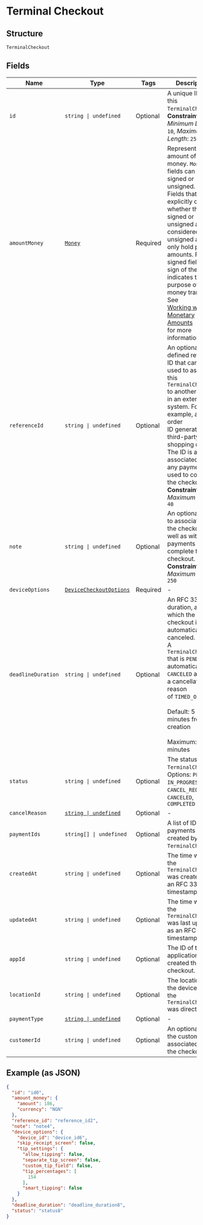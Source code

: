 
# Terminal Checkout

## Structure

`TerminalCheckout`

## Fields

| Name | Type | Tags | Description |
|  --- | --- | --- | --- |
| `id` | `string \| undefined` | Optional | A unique ID for this `TerminalCheckout`.<br>**Constraints**: *Minimum Length*: `10`, *Maximum Length*: `255` |
| `amountMoney` | [`Money`](/doc/models/money.md) | Required | Represents an amount of money. `Money` fields can be signed or unsigned.<br>Fields that do not explicitly define whether they are signed or unsigned are<br>considered unsigned and can only hold positive amounts. For signed fields, the<br>sign of the value indicates the purpose of the money transfer. See<br>[Working with Monetary Amounts](https://developer.squareup.com/docs/build-basics/working-with-monetary-amounts)<br>for more information. |
| `referenceId` | `string \| undefined` | Optional | An optional user-defined reference ID that can be used to associate<br>this `TerminalCheckout` to another entity in an external system. For example, an order<br>ID generated by a third-party shopping cart. The ID is also associated with any payments<br>used to complete the checkout.<br>**Constraints**: *Maximum Length*: `40` |
| `note` | `string \| undefined` | Optional | An optional note to associate with the checkout, as well as with any payments used to complete the checkout.<br>**Constraints**: *Maximum Length*: `250` |
| `deviceOptions` | [`DeviceCheckoutOptions`](/doc/models/device-checkout-options.md) | Required | - |
| `deadlineDuration` | `string \| undefined` | Optional | An RFC 3339 duration, after which the checkout is automatically canceled.<br>A `TerminalCheckout` that is `PENDING` is automatically `CANCELED` and has a cancellation reason<br>of `TIMED_OUT`.<br><br>Default: 5 minutes from creation<br><br>Maximum: 5 minutes |
| `status` | `string \| undefined` | Optional | The status of the `TerminalCheckout`.<br>Options: `PENDING`, `IN_PROGRESS`, `CANCEL_REQUESTED`, `CANCELED`, `COMPLETED` |
| `cancelReason` | [`string \| undefined`](/doc/models/action-cancel-reason.md) | Optional | - |
| `paymentIds` | `string[] \| undefined` | Optional | A list of IDs for payments created by this `TerminalCheckout`. |
| `createdAt` | `string \| undefined` | Optional | The time when the `TerminalCheckout` was created, as an RFC 3339 timestamp. |
| `updatedAt` | `string \| undefined` | Optional | The time when the `TerminalCheckout` was last updated, as an RFC 3339 timestamp. |
| `appId` | `string \| undefined` | Optional | The ID of the application that created the checkout. |
| `locationId` | `string \| undefined` | Optional | The location of the device where the `TerminalCheckout` was directed. |
| `paymentType` | [`string \| undefined`](/doc/models/checkout-options-payment-type.md) | Optional | - |
| `customerId` | `string \| undefined` | Optional | An optional ID of the customer associated with the checkout. |

## Example (as JSON)

```json
{
  "id": "id0",
  "amount_money": {
    "amount": 186,
    "currency": "NGN"
  },
  "reference_id": "reference_id2",
  "note": "note4",
  "device_options": {
    "device_id": "device_id6",
    "skip_receipt_screen": false,
    "tip_settings": {
      "allow_tipping": false,
      "separate_tip_screen": false,
      "custom_tip_field": false,
      "tip_percentages": [
        154
      ],
      "smart_tipping": false
    }
  },
  "deadline_duration": "deadline_duration8",
  "status": "status8"
}
```

